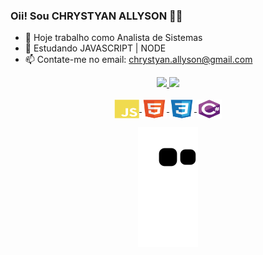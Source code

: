 ### Oii! Sou CHRYSTYAN ALLYSON 👋😎

- 🔭 Hoje trabalho como Analista de Sistemas
- 🌱 Estudando JAVASCRIPT | NODE
- 📫 Contate-me no email: chrystyan.allyson@gmail.com

<div align="center">
  <a href="https://github.com/chrystyanallyson">
  <img height="180em" 
       src="https://github-readme-stats.vercel.app/api?username=chrystyanallyson&show_icons=true&theme=dracula&include_all_commits=true&count_private=true"/>
  <img height="180em" src="https://github-readme-stats.vercel.app/api/top-langs/?username=chrystyanallyson&layout=compact&langs_count=7&theme=dracula"/>
</div>
<div style="display: inline_block"  align="center"><br>
  <img align="center" alt="Rafa-Js" height="30" width="40" src="https://raw.githubusercontent.com/devicons/devicon/master/icons/javascript/javascript-plain.svg">
  <img align="center" alt="Rafa-HTML" height="30" width="40" src="https://raw.githubusercontent.com/devicons/devicon/master/icons/html5/html5-original.svg">
  <img align="center" alt="Rafa-CSS" height="30" width="40" src="https://raw.githubusercontent.com/devicons/devicon/master/icons/css3/css3-original.svg">
  <img align="center" alt="Rafa-Csharp" height="30" width="40" src="https://raw.githubusercontent.com/devicons/devicon/master/icons/csharp/csharp-original.svg">
</div>
  
<div align="center"> 

 
  ![Snake animation](https://github.com/rafaballerini/rafaballerini/blob/output/github-contribution-grid-snake.svg)
 
</div>
